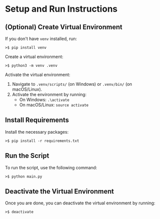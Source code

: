 # Setup and Run Instructions

## (Optional) Create Virtual Environment
If you don't have `venv` installed, run:
```plaintext
>$ pip install venv
```

Create a virtual environment:
```plaintext
>$ python3 -m venv .venv
```

Activate the virtual environment:
1. Navigate to `.venv/scripts/` (on Windows) or `.venv/bin/` (on macOS/Linux).
2. Activate the environment by running:
   - On Windows: `.\activate`
   - On macOS/Linux: `source activate`

## Install Requirements
Install the necessary packages:
```plaintext
>$ pip install -r requirements.txt
```

## Run the Script
To run the script, use the following command:
```plaintext
>$ python main.py
```

## Deactivate the Virtual Environment
Once you are done, you can deactivate the virtual environment by running:
```plaintext
>$ deactivate
```